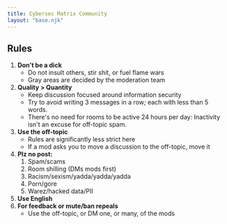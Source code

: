 ```yaml
---
title: Cybersec Matrix Community
layout: "base.njk"
---
```


## Rules

1. **Don't be a dick**
    * Do not insult others, stir shit, or fuel flame wars
    * Gray areas are decided by the moderation team
2. **Quality > Quantity**
    * Keep discussion focused around information security
    * Try to avoid writing 3 messages in a row; each with less than 5 words.
    * There's no need for rooms to be active 24 hours per day: Inactivity isn't an excuse for off-topic spam.
3. **Use the off-topic**
    * Rules are significantly less strict here
    * If a mod asks you to move a discussion to the off-topic, move it
4. **Plz no post:** 
    1. Spam/scams
    2. Room shilling (DMs mods first)
    3. Racism/sexism/yadda/yadda/yadda
    4. Porn/gore
    5. Warez/hacked data/PII
5. **Use English**
6. **For feedback or mute/ban repeals**
    * Use the off-topic, or DM one, or many, of the mods
